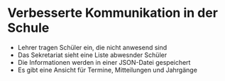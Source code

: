 # Verbesserte Kommunikation in der Schule

- Lehrer tragen Schüler ein, die nicht anwesend sind
- Das Sekretariat sieht eine Liste abwesnder Schüler
- Die Informationen werden in einer JSON-Datei gespeichert
- Es gibt eine Ansicht für Termine, Mitteilungen und Jahrgänge

